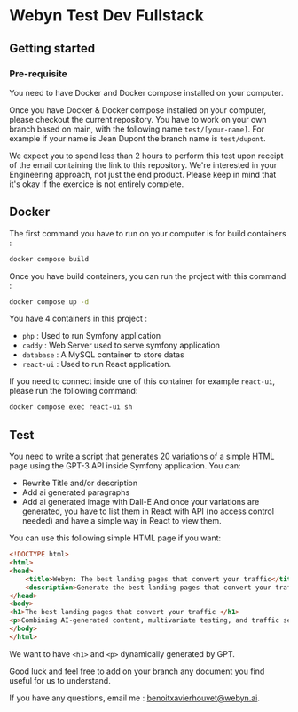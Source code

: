 # Webyn Test Dev Fullstack

## Getting started

### Pre-requisite

You need to have Docker and Docker compose installed on your computer.

Once you have Docker & Docker compose installed on your computer, please checkout the current repository. 
You have to work on your own branch based on main, with the following name `test/[your-name]`.
For example if your name is Jean Dupont the branch name is `test/dupont`.

We expect you to spend less than 2 hours to perform this test upon receipt of the email containing the link to this repository. We're interested in your Engineering approach, not just the end product. Please keep in mind that it's okay if the exercice is not entirely complete.

## Docker

The first command you have to run on your computer is for build containers : 
```bash
docker compose build
```

Once you have build containers, you can run the project with this command : 

```bash
docker compose up -d
```

You have 4 containers in this project : 
- `php` : Used to run Symfony application
- `caddy` : Web Server used to serve symfony application
- `database` : A MySQL container to store datas
- `react-ui` : Used to run React application.

If you need to connect inside one of this container for example `react-ui`, please run the following command: 
```bash
docker compose exec react-ui sh
```

## Test 

You need to write a script that generates 20 variations of a simple HTML page using the GPT-3 API inside Symfony application. You can:
- Rewrite Title and/or description
- Add ai generated paragraphs
- Add ai generated image with Dall-E
And once your variations are generated, you have to list them in React with API (no access control needed) and have a simple way in React to view them.

You can use this following simple HTML page if you want: 

```html
<!DOCTYPE html>
<html>
<head>
    <title>Webyn: The best landing pages that convert your traffic</title>
    <description>Generate the best landing pages that convert your traffic using Generative AI and multi variate testing!</description>
</head>
<body>
<h1>The best landing pages that convert your traffic </h1>
<p>Combining AI-generated content, multivariate testing, and traffic segmentation of visitor experiences, Webyn.ai will help you display the perfect landing page to each visitor, optimizing conversion rate and creating unforgettable experiences for your visitors!</p>
</body>
</html>
```

We want to have `<h1>` and `<p>` dynamically generated by GPT. 

Good luck and feel free to add on your branch any document you find useful for us to understand.

If you have any questions, email me : benoitxavierhouvet@webyn.ai.
